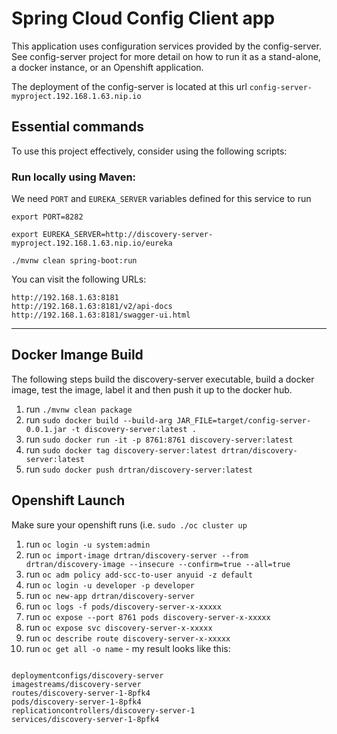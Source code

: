 # Spring Cloud Config Client app

This application uses configuration services provided by the config-server. See config-server project for more detail on how to run it as a stand-alone, a docker instance, or an Openshift application.

The deployment of the config-server is located at this url `config-server-myproject.192.168.1.63.nip.io`

## Essential commands

To use this project effectively, consider using the following scripts:

### Run locally using Maven:

We need `PORT` and `EUREKA_SERVER` variables defined for this service to run

```
export PORT=8282

export EUREKA_SERVER=http://discovery-server-myproject.192.168.1.63.nip.io/eureka

./mvnw clean spring-boot:run
```
You can visit the following URLs:

```
http://192.168.1.63:8181
http://192.168.1.63:8181/v2/api-docs
http://192.168.1.63:8181/swagger-ui.html

```
 
---

## Docker Imange Build

The following steps build the discovery-server executable, build a docker image, test the image, label it and then push it up to the docker hub.

1. run `./mvnw clean package`
2. run `sudo docker build --build-arg JAR_FILE=target/config-server-0.0.1.jar -t discovery-server:latest .`
3. run `sudo docker run -it -p 8761:8761 discovery-server:latest`
4. run `sudo docker tag discovery-server:latest drtran/discovery-server:latest`
5. run `sudo docker push drtran/discovery-server:latest`

## Openshift Launch

Make sure your openshift runs (i.e. `sudo ./oc cluster up`

1. run `oc login -u system:admin`
2. run `oc import-image drtran/discovery-server --from drtran/discovery-image --insecure --confirm=true --all=true`
3. run `oc adm policy add-scc-to-user anyuid -z default`
4. run `oc login -u developer -p developer`
5. run `oc new-app drtran/discovery-server`
6. run `oc logs -f pods/discovery-server-x-xxxxx`
7. run `oc expose --port 8761 pods discovery-server-x-xxxxx`
8. run `oc expose svc discovery-server-x-xxxxx`
9. run `oc describe route discovery-server-x-xxxxx`
10. run `oc get all -o name` - my result looks like this:

```

deploymentconfigs/discovery-server
imagestreams/discovery-server
routes/discovery-server-1-8pfk4
pods/discovery-server-1-8pfk4
replicationcontrollers/discovery-server-1
services/discovery-server-1-8pfk4

```














